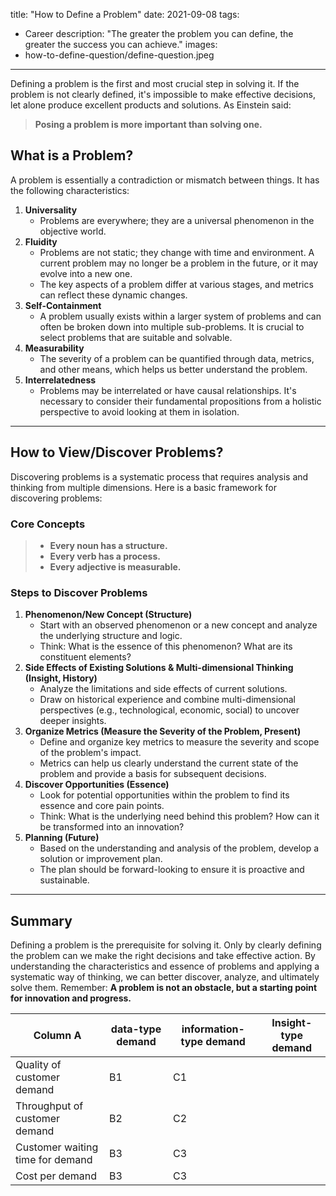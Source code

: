 title: "How to Define a Problem"
date: 2021-09-08
tags:
  - Career
description: "The greater the problem you can define, the greater the success you can achieve."
images:
  - how-to-define-question/define-question.jpeg
---
Defining a problem is the first and most crucial step in solving it. If the problem is not clearly defined, it's impossible to make effective decisions, let alone produce excellent products and solutions. As Einstein said:
> **Posing a problem is more important than solving one.**
## What is a Problem?
A problem is essentially a contradiction or mismatch between things. It has the following characteristics:
1.  **Universality**
    -   Problems are everywhere; they are a universal phenomenon in the objective world.
2.  **Fluidity**
    -   Problems are not static; they change with time and environment. A current problem may no longer be a problem in the future, or it may evolve into a new one.
    -   The key aspects of a problem differ at various stages, and metrics can reflect these dynamic changes.
3.  **Self-Containment**
    -   A problem usually exists within a larger system of problems and can often be broken down into multiple sub-problems. It is crucial to select problems that are suitable and solvable.
4.  **Measurability**
    -   The severity of a problem can be quantified through data, metrics, and other means, which helps us better understand the problem.
5.  **Interrelatedness**
    -   Problems may be interrelated or have causal relationships. It's necessary to consider their fundamental propositions from a holistic perspective to avoid looking at them in isolation.
---
## How to View/Discover Problems?
Discovering problems is a systematic process that requires analysis and thinking from multiple dimensions. Here is a basic framework for discovering problems:
### Core Concepts
> - **Every noun has a structure.**
> - **Every verb has a process.**
> - **Every adjective is measurable.**
### Steps to Discover Problems
1.  **Phenomenon/New Concept (Structure)**
    -   Start with an observed phenomenon or a new concept and analyze the underlying structure and logic.
    -   Think: What is the essence of this phenomenon? What are its constituent elements?
2.  **Side Effects of Existing Solutions & Multi-dimensional Thinking (Insight, History)**
    -   Analyze the limitations and side effects of current solutions.
    -   Draw on historical experience and combine multi-dimensional perspectives (e.g., technological, economic, social) to uncover deeper insights.
3.  **Organize Metrics (Measure the Severity of the Problem, Present)**
    -   Define and organize key metrics to measure the severity and scope of the problem's impact.
    -   Metrics can help us clearly understand the current state of the problem and provide a basis for subsequent decisions.
4.  **Discover Opportunities (Essence)**
    -   Look for potential opportunities within the problem to find its essence and core pain points.
    -   Think: What is the underlying need behind this problem? How can it be transformed into an innovation?
5.  **Planning (Future)**
    -   Based on the understanding and analysis of the problem, develop a solution or improvement plan.
    -   The plan should be forward-looking to ensure it is proactive and sustainable.
---
## Summary
Defining a problem is the prerequisite for solving it. Only by clearly defining the problem can we make the right decisions and take effective action. By understanding the characteristics and essence of problems and applying a systematic way of thinking, we can better discover, analyze, and ultimately solve them.
Remember: **A problem is not an obstacle, but a starting point for innovation and progress.**
<!-- A contradiction usually has a parent contradiction and a child contradiction (the problem that the team lead's lead needs to solve) -->
<!-- The two sides of a contradiction are in motion, and this motion can be influenced. Intervention can reduce or increase the severity of the consequences brought by the contradiction. -->
<!-- 4. Specificity: In similar systems with the same conflicting parties, the nature of the contradiction can be different. This is specifically reflected in the different demands for metrics at different development stages of similar systems. -->
<!-- 5. Interrelatedness: Within the same system, different contradictions may have a causal relationship. This requires everyone to learn first-principles thinking (any system has a basic proposition that cannot be violated or deleted).
Data-driven decision making -->
<!-- Problem and sub-problem (Self-containment) have a parent-child structure, draw it out -->
<!-- ## Describing the Problem
Core outcomes: Engineering, Platformization, Intelligence
Scenario-based solutions at scale (contradiction between business development level and technological efficiency)
Insufficient user experience, intelligent experience for person-to-person, human-computer, and human-object interactions (contradiction between self-service and unattended service)
Improving R&D efficiency (infrastructure for client, cloud, tools, etc., proportion of low-code solutions, cross-domain and cross-platform integration)
## OKR
O is the Objective
KR are the Key Results, what are the key capabilities, what are the outcomes
OKR milestone-based wide table
Core Strategy -> OKR -> **Implementation**
## Key Concepts
Architecture design is part of system design.
System design includes: business requirements, requirements analysis, business modeling, system analysis.
System design includes these questions:
Dimension |  Question | Definition ｜ Example
---------|----------|---------|---------
 Nature | Is this matter compliant and legal? | System Risk ｜Passenger personal safety
 Audience | Who is the ultimate beneficiary of this matter? | System Subject ｜Client, Supplier
 Benefit | What benefits will this bring upon completion? | System Value ｜Wonderful travel memories, advancing space technology (enhancing client benefits is the core goal of an architect)
 Objective | What kind of thing are we trying to achieve? | System Positioning ｜Mars travel
 Requirement | How can this matter be reasonably enumerated? | System Modeling ｜Personal safety / Good food / Good sleep
 Abstraction | How can the main thread of this matter be clearly explained? | System Architecture ｜Business modeling / Conceptual modeling / System architecture
 Design | What tools should be chosen to implement this? | System Construction ｜Technology selection
 Direction | Does this matter deviate from our original intention? | System Validation ｜Verification testing
### Model Building
Business Modeling: Describing the objects and elements involved in a business, as well as their attributes, behaviors, and relationships, using a software model.
Conceptual Model: Using a set of concepts to describe a system, or any alternative form to describe concepts, in order to further understand or explain how things work.
After building a model, complex business requirements are structured into simple business concepts, forming a consensus within the team, eliminating ambiguity, and ensuring information is transmitted without distortion. This provides a foundation for outputting the architecture.
Modeling Methods: Use-case driven (from outside in), Domain-driven (from inside out, layered, building a domain model)
### Module Design
Extraction of functional code
Independent product code -->
<!-- ## Internal Cultivation -->
<!-- Cognitive Enhancement:
Every noun has a structure.
Every verb has a process.
Every adjective is measurable.
The Five Sentences of Planning:
Derive patterns from insights.
Discover trends from patterns.
Anticipate contradictions from trends.
Find opportunities in contradictions.
Develop a plan from opportunities. -->
<!-- Interpreting concepts is the advanced method of domain modeling; interpreting cognitive-related concepts is the necessary path to enhancing cognitive abilities.
Design Plan <-> Product Plan <-> Business Model <-> Resolving Contradictions
Mao Zedong Thought: From the particular to the general (gradually abstracting until features are erased).
Dr. Wang Jian: Misunderstanding a noun means missing an era.
Laozi: "Decrease it and decrease it again, until you reach non-action." (To pursue learning, you accumulate day by day; to pursue the Tao, you simplify day by day.) -->
<!-- 7. Measurability: The severity of a contradiction should be measurable. -->
<!--
  Dimension |  Question | Solution
---------|----------|----------------------
 Nature  | Is this matter compliant and legal? | Ensure data privacy and security
 Audience  | Who is the ultimate beneficiary of this matter? | Operations, data analysts, developers
 Benefit  | What benefits will this bring upon completion? | Help developers manage data, help operations gain better insights and make better decisions, improve operational efficiency
 Objective  | What kind of thing are we trying to achieve?  | A data operations platform combining insights and strategies
 Requirement  | How can this matter be reasonably enumerated? | User segmentation, product replenishment/selection, A/B testing, data integration and analysis, data visualization, report generation
 Abstraction  | How can the main thread of this matter be clearly explained?|  Output business modeling / conceptual modeling / system architecture
 Design  | What tools should be chosen to implement this? |  Combination of technology selections
 Direction  | Does this matter deviate from our original intention? | Continuous verification and testing -->
<!-- Not necessarily a customer problem, but a problem to be solved in the next 10 years.
For example, big data solves decision-making problems. "The Digital Transformation of Enterprises" -->
<!-- Unclear problem definition leads to poor results.
Einstein: Posing a problem is more important than solving one. -->
<!-- Insight and common sense should be distinguished: Insight is a new idea or perspective. -->
<!-- A proposition can be broken down into two propositions: What is a problem? How to define it?
When you see a noun, you should know its structure; when you see a verb, its process; when you see an adjective, how to measure it. -->
<!-- What is a problem:
A problem is a contradiction (mismatch) of things - Mao Zedong
Three major values (customer value, social value, business value). Decisions are made to expand or narrow the contradiction. -->
<!-- After repeated simplification, 7 characteristics of a contradiction remain:
1. Universality: Contradictions are universally present in any system, with society being one such system.
2. Wholeness: A contradiction is part of a system, coming from the same system or from a system and its subsystem respectively.
3. Fluidity: The two sides of a contradiction are in motion, and this motion can be influenced. Intervention can reduce or increase the severity of the consequences brought by the contradiction.
4. Specificity: In similar systems with the same conflicting parties, the nature of the contradiction can be different. This is specifically reflected in the different demands for metrics at different development stages of similar systems.
5. Interrelatedness: Within the same system, different contradictions may have a causal relationship. This requires everyone to learn first-principles thinking (any system has a basic proposition that cannot be violated or deleted).
Data-driven decision making.
6. Self-containment: A contradiction usually has a parent contradiction and a child contradiction (the problem that the team lead's lead needs to solve).
7. Measurability: The severity of a contradiction should be measurable. -->
<!-- Contradictions shift over time. -->
<!-- Existing solutions/patch solutions may have side effects; solutions need to be explored from the basic proposition (first principles). -->
<!-- What are metrics? Metrics measure the severity of a contradiction. The evaluation system for the supply-demand contradiction (from the user's perspective):
Quality metrics (related to retention), demand throughput per unit of time, response time per demand, cost per demand.
Measurement methods drilled down by dimension: -->
Column A | data-type demand | information-type demand | Insight-type demand
---------|----------|---------|---------
 Quality of customer demand | B1 | C1 |
 Throughput of customer demand | B2 | C2 |
 Customer waiting time for demand | B3 | C3 |
 Cost per demand | B3 | C3 |
<!--
Measurement system constructed from contradictions and parent contradictions
Business Segment | Business Metric | Business Sub-metric | Insight-type Demand
---------|----------|---------|---------
 User | Acquisition/Activation/Retention | C1 |
 Traffic Distribution | B2 | C2 |
 Services | Payment/Finance/Other | C3 |
 Third-party Services |  | C3 |
 Marketing | B3 | C3 |
The fluidity of contradictions is reflected in the metrics.
Problem definition for Ant Group's big data system: Mismatch in supply and demand between people + software + hardware.
Demand side (operations, executives, product managers, etc.) -> Data demand queue <- Supply side
ZhiData Platform -> Business 360 + Domain 360 (DeepInsight, OneData, Dataphin) -->
<!-- Summary: Turn application problems into fill-in-the-blank questions.
Make hypotheses and then verify them. -->
<!-- 2. Wholeness: A contradiction is part of a system, coming from the same system or from a system and its subsystem respectively. -->
<!-- Three major values (customer value, social value, business value). Decisions are made to expand or narrow the contradiction. -->
